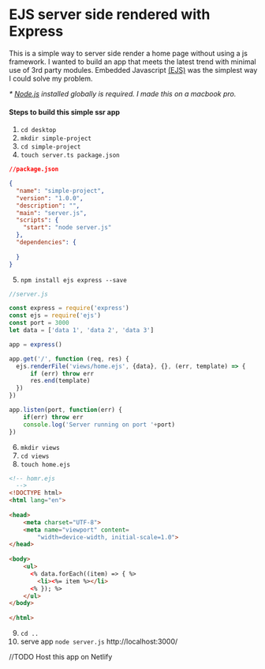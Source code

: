 # EJS server side rendered with Express
This is a simple way to server side render a home page without using a js framework. I wanted to build an app that meets the latest trend with minimal use of 3rd party modules. Embedded Javascript [(EJS)](https://ejs.co/#docs) was the simplest way I could solve my problem.

<i>* [Node.js](https://nodejs.org/en/) installed globally is required. I made this on a macbook pro.</i>

#### Steps to build this simple ssr app
1. <code>cd desktop</code>
2. <code>mkdir simple-project</code>
3. <code>cd simple-project</code>
4. <code>touch server.ts package.json</code>

```json
//package.json

{
  "name": "simple-project",
  "version": "1.0.0",
  "description": "",
  "main": "server.js",
  "scripts": {
    "start": "node server.js"
  },
  "dependencies": {
    
  }
}

```

5. <code>npm install ejs express --save</code>


```js
//server.js

const express = require('express')
const ejs = require('ejs')
const port = 3000
let data = ['data 1', 'data 2', 'data 3']

app = express()

app.get('/', function (req, res) {
  ejs.renderFile('views/home.ejs', {data}, {}, (err, template) => {
      if (err) throw err
      res.end(template)
  })
})

app.listen(port, function(err) {
	if(err) throw err
	console.log('Server running on port '+port)
})

```

6. <code>mkdir views</code>
7. <code>cd views</code>
8. <code>touch home.ejs</code>

```html
<!-- homr.ejs
  -->
<!DOCTYPE html>
<html lang="en">
  
<head>
    <meta charset="UTF-8">
    <meta name="viewport" content=
        "width=device-width, initial-scale=1.0">
</head>
  
<body>
    <ul>
      <% data.forEach((item) => { %>
        <li><%= item %></li>
      <% }); %>
    </ul>
</body>
  
</html>

```

9. <code>cd ..</code>
10. serve app <code>node server.js</code> http://localhost:3000/

//TODO Host this app on Netlify
